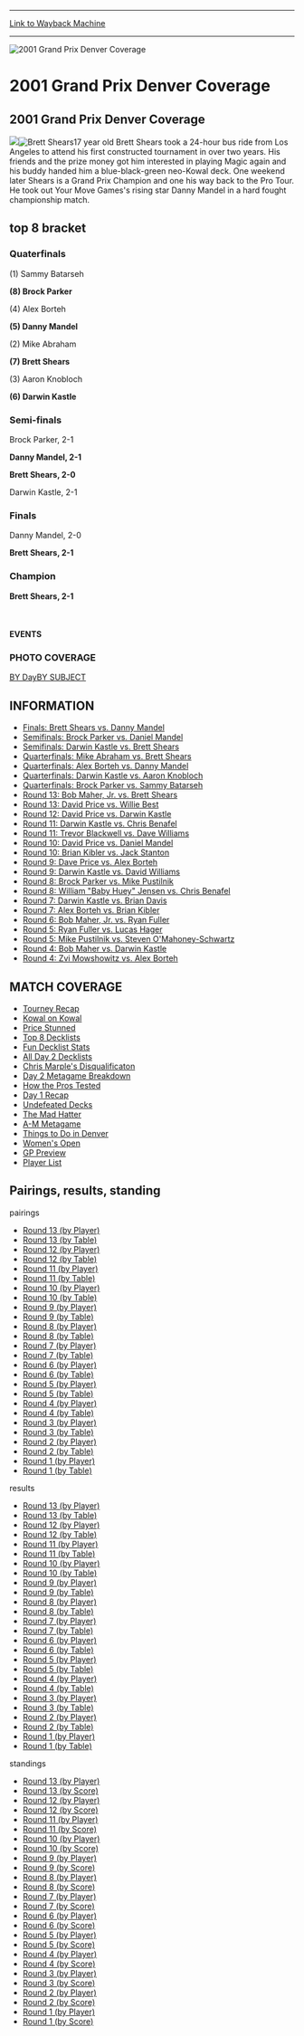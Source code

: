 
---
[Link to Wayback Machine](https://web.archive.org/web/20160228034859/http://magic.wizards.com/en/events/coverage/gpden01)

[_metadata_:description]:- "2001 Grand Prix Denver Coverage"
[_metadata_:generator]:- "Drupal 7 (http://drupal.org)"
[_metadata_:node]:- "753041"
[_metadata_:source]:- "div-block-system-main"
[_metadata_:title]:- "2001 Grand Prix Denver Coverage"
[_metadata_:wayback_capture_timestamp]:- "2016-02-28 03:48:59"
[_metadata_:wayback_raw_url]:- "https://web.archive.org/web/20160228034859id_/http://magic.wizards.com/en/events/coverage/gpden01"
[_metadata_:wayback_url]:- "http://magic.wizards.com/en/events/coverage/gpden01"
---







![2001 Grand Prix Denver Coverage](https://media.magic.wizards.com/images/banner/large_1_4.jpg)





2001 Grand Prix Denver Coverage
===============================












2001 Grand Prix Denver Coverage
-------------------------------


![](https://media.magic.wizards.com/image_legacy_migration/sideboard/images/gp_lg.gif)![Brett Shears](https://media.magic.wizards.com/image_legacy_migration/sideboard/images/GPDEN01/192winnerpicA.jpg)17 year old Brett Shears took a 24-hour bus ride from Los Angeles to attend his first constructed tournament in over two years. His friends and the prize money got him interested in playing Magic again and his buddy handed him a blue-black-green neo-Kowal deck. One weekend later Shears is a Grand Prix Champion and one his way back to the Pro Tour. He took out Your Move Games's rising star Danny Mandel in a hard fought championship match.


top 8 bracket
-------------





### Quaterfinals





(1) Sammy Batarseh




**(8) Brock Parker**






(4) Alex Borteh




**(5) Danny Mandel**






(2) Mike Abraham




**(7) Brett Shears**






(3) Aaron Knobloch




**(6) Darwin Kastle**







### Semi-finals





Brock Parker, 2-1




**Danny Mandel, 2-1**






**Brett Shears, 2-0**




Darwin Kastle, 2-1







### Finals





Danny Mandel, 2-0




**Brett Shears, 2-1**







### Champion





**Brett Shears, 2-1**








 







#### EVENTS


### PHOTO COVERAGE


[BY Day](/en/articles/archive/event-coverage/2001-grand-prix-denver-2015-10-13)[BY SUBJECT](/en/articles/archive/event-coverage/2001-grand-prix-denver-2015-10-13)









INFORMATION
-----------


* [Finals: Brett Shears vs. Danny Mandel](/en/articles/archive/event-coverage/finals-brett-shears-vs-danny-mandel-2015-10-13)
* [Semifinals: Brock Parker vs. Daniel Mandel](/en/articles/archive/event-coverage/semifinals-brock-parker-vs-daniel-mandel-2015-10-13)
* [Semifinals: Darwin Kastle vs. Brett Shears](/en/articles/archive/event-coverage/semifinals-darwin-kastle-vs-brett-shears-2015-10-13)
* [Quarterfinals: Mike Abraham vs. Brett Shears](/en/articles/archive/event-coverage/quarterfinals-mike-abraham-vs-brett-shears-2015-10-13)
* [Quarterfinals: Alex Borteh vs. Danny Mandel](/en/articles/archive/event-coverage/quarterfinals-alex-borteh-vs-danny-mandel-2015-10-13)
* [Quarterfinals: Darwin Kastle vs. Aaron Knobloch](/en/articles/archive/event-coverage/quarterfinals-darwin-kastle-vs-aaron-knobloch-2015-10-13)
* [Quarterfinals: Brock Parker vs. Sammy Batarseh](/en/articles/archive/event-coverage/quarterfinals-brock-parker-vs-sammy-batarseh-2015-10-13)
* [Round 13: Bob Maher, Jr. vs. Brett Shears](/en/articles/archive/event-coverage/round-13-bob-maher-jr-vs-brett-shears-2015-10-13)
* [Round 13: David Price vs. Willie Best](/en/articles/archive/event-coverage/round-13-david-price-vs-willie-best-2015-10-13)
* [Round 12: David Price vs. Darwin Kastle](/en/articles/archive/event-coverage/round-12-david-price-vs-darwin-kastle-2015-10-13)
* [Round 11: Darwin Kastle vs. Chris Benafel](/en/articles/archive/event-coverage/round-11-darwin-kastle-vs-chris-benafel-2015-10-13)
* [Round 11: Trevor Blackwell vs. Dave Williams](/en/articles/archive/event-coverage/round-11-trevor-blackwell-vs-dave-williams-2015-10-13)
* [Round 10: David Price vs. Daniel Mandel](/en/articles/archive/event-coverage/round-10-david-price-vs-daniel-mandel-2015-10-13)
* [Round 10: Brian Kibler vs. Jack Stanton](/en/articles/archive/event-coverage/round-10-brian-kibler-vs-jack-stanton-2015-10-13)
* [Round 9: Dave Price vs. Alex Borteh](/en/articles/archive/event-coverage/round-9-dave-king-beatdown-price-vs-alex-borteh-2015-10-13)
* [Round 9: Darwin Kastle vs. David Williams](/en/articles/archive/event-coverage/round-9-darwin-kastle-vs-david-williams-2015-10-13)
* [Round 8: Brock Parker vs. Mike Pustilnik](/en/articles/archive/event-coverage/round-8-brock-parker-vs-mike-pustilnik-2015-10-13)
* [Round 8: William "Baby Huey" Jensen vs. Chris Benafel](/en/articles/archive/event-coverage/round-8-william-baby-huey-jensen-vs-chris-benafel-2015-10-13)
* [Round 7: Darwin Kastle vs. Brian Davis](/en/articles/archive/event-coverage/round-7-darwin-kastle-vs-brian-davis-2015-10-13)
* [Round 7: Alex Borteh vs. Brian Kibler](/en/articles/archive/event-coverage/round-7-alex-borteh-vs-brian-kibler-2015-10-13)
* [Round 6: Bob Maher, Jr. vs. Ryan Fuller](/en/articles/archive/event-coverage/round-6-bob-maher-jr-vs-ryan-fuller-2015-10-13)
* [Round 5: Ryan Fuller vs. Lucas Hager](/en/articles/archive/event-coverage/round-5-ryan-fuller-vs-lucas-hager-2015-10-13)
* [Round 5: Mike Pustilnik vs. Steven O'Mahoney-Schwartz](/en/articles/archive/event-coverage/round-5-mike-pustilnik-vs-steven-omahoney-schwartz-2015-10-13)
* [Round 4: Bob Maher vs. Darwin Kastle](/en/articles/archive/event-coverage/round-4-bob-maher-vs-darwin-kastle-2015-10-13)
* [Round 4: Zvi Mowshowitz vs. Alex Borteh](/en/articles/archive/event-coverage/round-4-zvi-mowshowitz-vs-alex-borteh-2015-10-13)


MATCH COVERAGE
--------------


* [Tourney Recap](/en/articles/archive/event-coverage/tourney-recap-2015-10-13)
* [Kowal on Kowal](/en/articles/archive/event-coverage/deck-sucks-2015-10-13)
* [Price Stunned](/en/articles/archive/event-coverage/price-stunned-2015-10-13)
* [Top 8 Decklists](/en/articles/archive/event-coverage/top-8-decklists-2015-10-13-2)
* [Fun Decklist Stats](/en/articles/archive/event-coverage/fun-decklist-stats-2015-10-13)
* [All Day 2 Decklists](/en/articles/archive/event-coverage/all-day-2-decklists-2015-10-13)
* [Chris Marple's Disqualificaton](/en/articles/archive/event-coverage/head-judges-statement-about-chris-marples-disqualification-gp-denver)
* [Day 2 Metagame Breakdown](/en/articles/archive/event-coverage/day-2-metagame-breakdown-2015-10-13)
* [How the Pros Tested](/en/articles/archive/event-coverage/how-pros-tested-gp-denver-2015-10-13)
* [Day 1 Recap](/en/articles/archive/event-coverage/day-1-recap-2015-10-13-5)
* [Undefeated Decks](/en/articles/archive/event-coverage/undefeated-decks-2015-10-13)
* [The Mad Hatter](/en/articles/archive/event-coverage/mad-hatter-2015-10-13)
* [A-M Metagame](/en/articles/archive/event-coverage/m-metagame-2015-10-13)
* [Things to Do in Denver](/en/articles/archive/event-coverage/things-do-denver-after-grand-prix-2015-10-13)
* [Women's Open](/en/articles/archive/event-coverage/womens-open-2015-10-13)
* [GP Preview](/en/articles/archive/event-coverage/welcome-grand-prix-denver-2015-10-13)
* [Player List](/en/articles/archive/event-coverage/grand-prix-denver-player-list-2015-10-13)


Pairings, results, standing
---------------------------



pairings


* [Round 13 (by Player)](/en/articles/archive/event-coverage/round-13-pairings-player-2015-10-13-1)
* [Round 13 (by Table)](/en/articles/archive/event-coverage/round-13-pairings-table-2015-10-13-1)
* [Round 12 (by Player)](/en/articles/archive/event-coverage/round-12-pairings-player-2015-10-13-1)
* [Round 12 (by Table)](/en/articles/archive/event-coverage/round-12-pairings-table-2015-10-13-3)
* [Round 11 (by Player)](/en/articles/archive/event-coverage/round-11-pairings-player-2015-10-13-1)
* [Round 11 (by Table)](/en/articles/archive/event-coverage/round-11-pairings-table-2015-10-13-3)
* [Round 10 (by Player)](/en/articles/archive/event-coverage/round-10-pairings-player-2015-10-13-1)
* [Round 10 (by Table)](/en/articles/archive/event-coverage/round-10-pairings-table-2015-10-13-3)
* [Round 9 (by Player)](/en/articles/archive/event-coverage/round-9-pairings-player-2015-10-13-1)
* [Round 9 (by Table)](/en/articles/archive/event-coverage/round-9-pairings-table-2015-10-13-3)
* [Round 8 (by Player)](/en/articles/archive/event-coverage/round-8-pairings-player-2015-10-13-1)
* [Round 8 (by Table)](/en/articles/archive/event-coverage/round-8-pairings-table-2015-10-13-3)
* [Round 7 (by Player)](/en/articles/archive/event-coverage/round-7-pairings-player-2015-10-13-1)
* [Round 7 (by Table)](/en/articles/archive/event-coverage/round-7-pairings-table-2015-10-13-3)
* [Round 6 (by Player)](/en/articles/archive/event-coverage/round-6-pairings-player-2015-10-13-1)
* [Round 6 (by Table)](/en/articles/archive/event-coverage/round-6-pairings-table-2015-10-13-3)
* [Round 5 (by Player)](/en/articles/archive/event-coverage/round-5-pairings-player-2015-10-13-1)
* [Round 5 (by Table)](/en/articles/archive/event-coverage/round-5-pairings-table-2015-10-13-3)
* [Round 4 (by Player)](/en/articles/archive/event-coverage/round-4-pairings-player-2015-10-13-1)
* [Round 4 (by Table)](/en/articles/archive/event-coverage/round-4-pairings-table-2015-10-13-3)
* [Round 3 (by Player)](/en/articles/archive/event-coverage/round-3-pairings-player-2015-10-13-1)
* [Round 3 (by Table)](/en/articles/archive/event-coverage/round-3-pairings-table-2015-10-13-3)
* [Round 2 (by Player)](/en/articles/archive/event-coverage/round-2-pairings-player-2015-10-13-1)
* [Round 2 (by Table)](/en/articles/archive/event-coverage/round-2-pairings-table-2015-10-13-3)
* [Round 1 (by Player)](/en/articles/archive/event-coverage/round-1-pairings-player-2015-10-13-1)
* [Round 1 (by Table)](/en/articles/archive/event-coverage/round-1-pairings-table-2015-10-13-3)


results


* [Round 13 (by Player)](/en/articles/archive/event-coverage/round-13-results-player-2015-10-13-1)
* [Round 13 (by Table)](/en/articles/archive/event-coverage/round-13-results-table-2015-10-13-1)
* [Round 12 (by Player)](/en/articles/archive/event-coverage/round-12-results-player-2015-10-13-1)
* [Round 12 (by Table)](/en/articles/archive/event-coverage/round-12-results-table-2015-10-13-3)
* [Round 11 (by Player)](/en/articles/archive/event-coverage/round-11-results-player-2015-10-13-1)
* [Round 11 (by Table)](/en/articles/archive/event-coverage/round-11-results-table-2015-10-13-3)
* [Round 10 (by Player)](/en/articles/archive/event-coverage/round-10-results-player-2015-10-13-1)
* [Round 10 (by Table)](/en/articles/archive/event-coverage/round-10-results-table-2015-10-13-3)
* [Round 9 (by Player)](/en/articles/archive/event-coverage/round-9-results-player-2015-10-13-1)
* [Round 9 (by Table)](/en/articles/archive/event-coverage/round-9-results-table-2015-10-13-3)
* [Round 8 (by Player)](/en/articles/archive/event-coverage/round-8-results-player-2015-10-13-1)
* [Round 8 (by Table)](/en/articles/archive/event-coverage/round-8-results-table-2015-10-13-3)
* [Round 7 (by Player)](/en/articles/archive/event-coverage/round-7-results-player-2015-10-13-1)
* [Round 7 (by Table)](/en/articles/archive/event-coverage/round-7-results-table-2015-10-13-3)
* [Round 6 (by Player)](/en/articles/archive/event-coverage/round-6-results-player-2015-10-13-1)
* [Round 6 (by Table)](/en/articles/archive/event-coverage/round-6-results-table-2015-10-13-3)
* [Round 5 (by Player)](/en/articles/archive/event-coverage/round-5-results-player-2015-10-13-1)
* [Round 5 (by Table)](/en/articles/archive/event-coverage/round-5-results-table-2015-10-13-3)
* [Round 4 (by Player)](/en/articles/archive/event-coverage/round-4-results-player-2015-10-13-1)
* [Round 4 (by Table)](/en/articles/archive/event-coverage/round-4-results-table-2015-10-13-3)
* [Round 3 (by Player)](/en/articles/archive/event-coverage/round-3-results-player-2015-10-13-1)
* [Round 3 (by Table)](/en/articles/archive/event-coverage/round-3-results-table-2015-10-13-3)
* [Round 2 (by Player)](/en/articles/archive/event-coverage/round-2-results-player-2015-10-13-1)
* [Round 2 (by Table)](/en/articles/archive/event-coverage/round-2-results-table-2015-10-13-3)
* [Round 1 (by Player)](/en/articles/archive/event-coverage/round-1-results-player-2015-10-13-1)
* [Round 1 (by Table)](/en/articles/archive/event-coverage/round-1-results-table-2015-10-13-3)


standings


* [Round 13 (by Player)](/en/articles/archive/event-coverage/round-13-standings-player-2015-10-13-1)
* [Round 13 (by Score)](/en/articles/archive/event-coverage/round-13-standings-score-2015-10-13-1)
* [Round 12 (by Player)](/en/articles/archive/event-coverage/round-12-standings-player-2015-10-13-1)
* [Round 12 (by Score)](/en/articles/archive/event-coverage/round-12-standings-score-2015-10-13-3)
* [Round 11 (by Player)](/en/articles/archive/event-coverage/round-11-standings-player-2015-10-13-1)
* [Round 11 (by Score)](/en/articles/archive/event-coverage/round-11-standings-score-2015-10-13-3)
* [Round 10 (by Player)](/en/articles/archive/event-coverage/round-10-standings-player-2015-10-13-1)
* [Round 10 (by Score)](/en/articles/archive/event-coverage/round-10-standings-score-2015-10-13-3)
* [Round 9 (by Player)](/en/articles/archive/event-coverage/round-9-standings-player-2015-10-13-1)
* [Round 9 (by Score)](/en/articles/archive/event-coverage/round-9-standings-score-2015-10-13-3)
* [Round 8 (by Player)](/en/articles/archive/event-coverage/round-8-standings-player-2015-10-13-1)
* [Round 8 (by Score)](/en/articles/archive/event-coverage/round-8-standings-score-2015-10-13-3)
* [Round 7 (by Player)](/en/articles/archive/event-coverage/round-7-standings-player-2015-10-13-1)
* [Round 7 (by Score)](/en/articles/archive/event-coverage/round-7-standings-score-2015-10-13-3)
* [Round 6 (by Player)](/en/articles/archive/event-coverage/round-6-standings-player-2015-10-13-1)
* [Round 6 (by Score)](/en/articles/archive/event-coverage/round-6-standings-score-2015-10-13-3)
* [Round 5 (by Player)](/en/articles/archive/event-coverage/round-5-standings-player-2015-10-13-1)
* [Round 5 (by Score)](/en/articles/archive/event-coverage/round-5-standings-score-2015-10-13-3)
* [Round 4 (by Player)](/en/articles/archive/event-coverage/round-4-standings-player-2015-10-13-1)
* [Round 4 (by Score)](/en/articles/archive/event-coverage/round-4-standings-score-2015-10-13-3)
* [Round 3 (by Player)](/en/articles/archive/event-coverage/round-3-standings-player-2015-10-13-1)
* [Round 3 (by Score)](/en/articles/archive/event-coverage/round-3-standings-score-2015-10-13-3)
* [Round 2 (by Player)](/en/articles/archive/event-coverage/round-2-standings-player-2015-10-13-1)
* [Round 2 (by Score)](/en/articles/archive/event-coverage/round-2-standings-score-2015-10-13-3)
* [Round 1 (by Player)](/en/articles/archive/event-coverage/round-1-standings-player-2015-10-13-1)
* [Round 1 (by Score)](/en/articles/archive/event-coverage/round-1-standings-score-2015-10-13-3)



 

